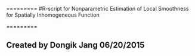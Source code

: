=========
#R-script  for Nonparametric Estimation of Local Smoothness for Spatially Inhomogeneous Function



=========
## Created by Dongik Jang 06/20/2015 